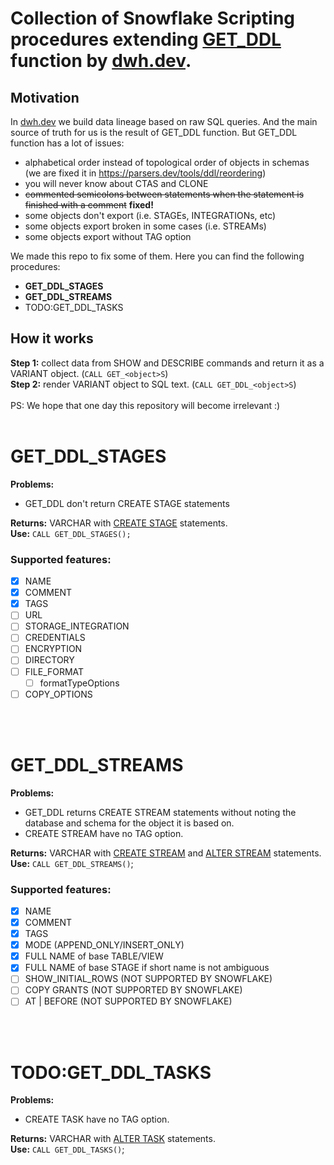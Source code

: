 # Collection of Snowflake Scripting procedures extending [GET_DDL](https://docs.snowflake.com/en/sql-reference/functions/get_ddl.html) function by [dwh.dev](https://dwh.dev).


## Motivation
In [dwh.dev](https://dwh.dev) we build data lineage based on raw SQL queries. And the main source of truth for us is the result of GET_DDL function.
But GET_DDL function has a lot of issues:
  - alphabetical order instead of topological order of objects in schemas (we are fixed it in https://parsers.dev/tools/ddl/reordering)
  - you will never know about CTAS and CLONE
  - <del>commented semicolons between statements when the statement is finished with a comment</del> **fixed!**
  - some objects don't export (i.e. STAGEs, INTEGRATIONs, etc)
  - some objects export broken in some cases (i.e. STREAMs)
  - some objects export without TAG option

We made this repo to fix some of them. Here you can find the following procedures:
- **GET_DDL_STAGES**
- **GET_DDL_STREAMS**
- TODO:GET_DDL_TASKS

## How it works
**Step 1:** collect data from SHOW and DESCRIBE commands and return it as a VARIANT object. (```CALL GET_<object>S```)<br/>
**Step 2:** render VARIANT object to SQL text. (```CALL GET_DDL_<object>S```)
<br/>
<br/>
PS: We hope that one day this repository will become irrelevant :)
<br/>
<br/>
# GET_DDL_STAGES
**Problems:** 
  - GET_DDL don't return CREATE STAGE statements

**Returns:** VARCHAR with [CREATE STAGE](https://docs.snowflake.com/en/sql-reference/sql/create-stage.html) statements.
<br/>
**Use:** ```CALL GET_DDL_STAGES();```

### Supported features:
- [x] NAME
- [x] COMMENT 
- [x] TAGS
- [ ] URL
- [ ] STORAGE_INTEGRATION
- [ ] CREDENTIALS
- [ ] ENCRYPTION
- [ ] DIRECTORY
- [ ] FILE_FORMAT
  - [ ] formatTypeOptions
- [ ] COPY_OPTIONS
<br/>
<br/>

# GET_DDL_STREAMS
**Problems:** 
  - GET_DDL returns CREATE STREAM statements without noting the database and schema for the object it is based on.
  - CREATE STREAM have no TAG option.

**Returns:** VARCHAR with [CREATE STREAM](https://docs.snowflake.com/en/sql-reference/sql/create-stream.html) and [ALTER STREAM](https://docs.snowflake.com/en/sql-reference/sql/alter-stream.html) statements.
<br/>
**Use:** ```CALL GET_DDL_STREAMS()```;

### Supported features:
- [x] NAME
- [x] COMMENT 
- [x] TAGS
- [x] MODE (APPEND_ONLY/INSERT_ONLY)
- [x] FULL NAME of base TABLE/VIEW
- [x] FULL NAME of base STAGE if short name is not ambiguous
- [ ] SHOW_INITIAL_ROWS (NOT SUPPORTED BY SNOWFLAKE)
- [ ] COPY GRANTS (NOT SUPPORTED BY SNOWFLAKE)
- [ ] AT | BEFORE (NOT SUPPORTED BY SNOWFLAKE)
<br/>
<br/>

# TODO:GET_DDL_TASKS
**Problems:** 
  - CREATE TASK have no TAG option.

**Returns:** VARCHAR with [ALTER TASK](https://docs.snowflake.com/en/sql-reference/sql/alter-task.html) statements.
<br/>
**Use:** ```CALL GET_DDL_TASKS()```;
